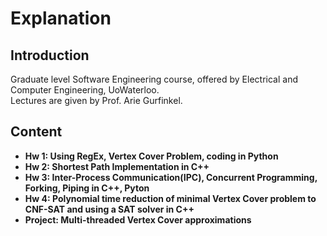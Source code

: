 # Explanation
## Introduction
Graduate level Software Engineering course, offered by Electrical and Computer Engineering, UoWaterloo. \
Lectures are given by Prof. Arie Gurfinkel.
## Content
* **Hw 1: Using RegEx, Vertex Cover Problem, coding in Python**
* **Hw 2: Shortest Path Implementation in C++**
* **Hw 3: Inter-Process Communication(IPC), Concurrent Programming, Forking, Piping in C++, Pyton**
* **Hw 4: Polynomial time reduction of minimal Vertex Cover problem to CNF-SAT and using a SAT solver in C++**
* **Project: Multi-threaded Vertex Cover approximations**


